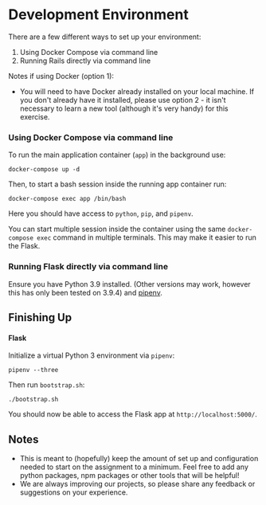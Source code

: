 
# Development Environment 

There are a few different ways to set up your environment:

1. Using Docker Compose via command line
2. Running Rails directly via command line

Notes if using Docker (option 1): 

- You will need to have Docker already installed on your local machine. If you don't already have it installed, please use option 2 - it isn't necessary to learn a new tool (although it's very handy) for this exercise.

### Using Docker Compose via command line

To run the main application container (`app`) in the background use:

    docker-compose up -d 

Then, to start a bash session inside the running app container run:

    docker-compose exec app /bin/bash

Here you should have access to `python`, `pip`, and `pipenv`.

You can start multiple session inside the container using the same `docker-compose exec` command in multiple terminals. This may make it easier to run the Flask.

### Running Flask directly via command line

Ensure you have Python 3.9 installed. (Other versions may work, however this has only been tested on 3.9.4) and [pipenv](https://pipenv.pypa.io/en/latest/install/).

## Finishing Up

#### Flask 

Initialize a virtual Python 3 environment via `pipenv`:

    pipenv --three

Then run `bootstrap.sh`:

    ./bootstrap.sh

You should now be able to access the Flask app at `http://localhost:5000/`.

## Notes 

- This is meant to (hopefully) keep the amount of set up and configuration needed to start on the assignment to a minimum. Feel free to add any python packages, npm packages or other tools that will be helpful!
- We are always improving our projects, so please share any feedback or suggestions on your experience.
